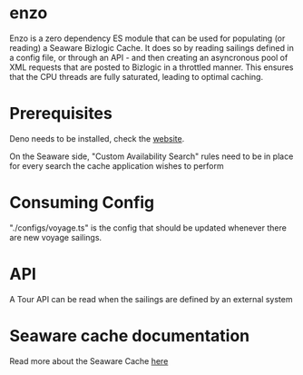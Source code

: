 # enzo

Enzo is a zero dependency ES module that can be used for populating (or reading)
a Seaware Bizlogic Cache. It does so by reading sailings defined in a config
file, or through an API - and then creating an asyncronous pool of XML requests
that are posted to Bizlogic in a throttled manner. This ensures that the CPU
threads are fully saturated, leading to optimal caching.

# Prerequisites

Deno needs to be installed, check the [website](https://deno.land/).

On the Seaware side, "Custom Availability Search" rules need to be in place for
every search the cache application wishes to perform

# Consuming Config

"./configs/voyage.ts" is the config that should be updated whenever there are
new voyage sailings.

# API

A Tour API can be read when the sailings are defined by an external system

# Seaware cache documentation

Read more about the Seaware Cache
[here](https://versonix.atlassian.net/wiki/spaces/PublicDocs/pages/10289154/Availability+Cache)
